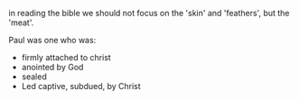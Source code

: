 in reading the bible we should not focus on the 'skin' and 'feathers', but the 'meat'.

Paul was one who was:
- firmly attached to christ
- anointed by God
- sealed
- Led captive, subdued, by Christ

